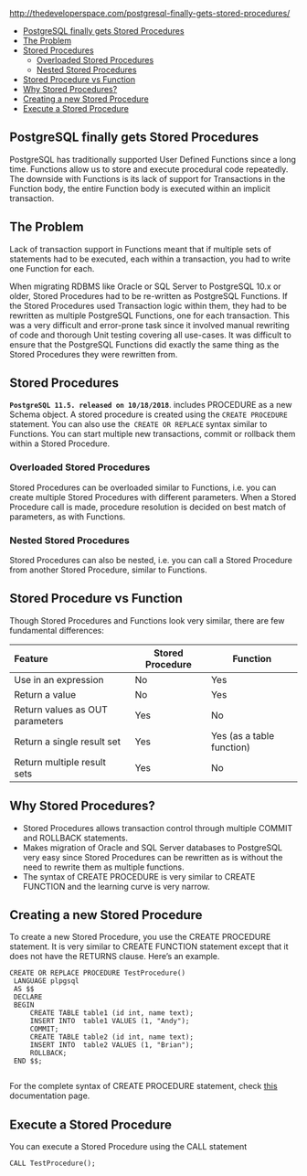 
http://thedeveloperspace.com/postgresql-finally-gets-stored-procedures/

- [PostgreSQL finally gets Stored Procedures](#postgresql-finally-gets-stored-procedures)
- [The Problem](#the-problem)
- [Stored Procedures](#stored-procedures)
  - [Overloaded Stored Procedures](#overloaded-stored-procedures)
  - [Nested Stored Procedures](#nested-stored-procedures)
- [Stored Procedure vs Function](#stored-procedure-vs-function)
- [Why Stored Procedures?](#why-stored-procedures)
- [Creating a new Stored Procedure](#creating-a-new-stored-procedure)
- [Execute a Stored Procedure](#execute-a-stored-procedure)

##  PostgreSQL finally gets Stored Procedures 
PostgreSQL has traditionally supported User Defined Functions since a long time. Functions allow us to store and execute procedural code repeatedly. The downside with Functions is its lack of support for Transactions in the Function body, the entire Function body is executed within an implicit transaction.

## The Problem
Lack of transaction support in Functions meant that if multiple sets of statements had to be executed, each within a transaction, you had to write one Function for each.

When migrating RDBMS like Oracle or SQL Server to PostgreSQL 10.x or older, Stored Procedures had to be re-written as PostgreSQL Functions. If the Stored Procedures used Transaction logic within them, they had to be rewritten as multiple PostgreSQL Functions, one for each transaction. This was a very difficult and error-prone task since it involved manual rewriting of code and thorough Unit testing covering all use-cases. It was difficult to ensure that the PostgreSQL Functions did exactly the same thing as the Stored Procedures they were rewritten from.

## Stored Procedures
__`PostgreSQL 11.5. released on 10/18/2018`__. includes PROCEDURE as a new Schema object. A stored procedure is created using the `CREATE PROCEDURE` statement. You can also use the` CREATE OR REPLACE` syntax similar to Functions. You can start multiple new transactions, commit or rollback them within a Stored Procedure.

### Overloaded Stored Procedures
Stored Procedures can be overloaded similar to Functions, i.e. you can create multiple Stored Procedures with different parameters. When a Stored Procedure call is made, procedure resolution is decided on best match of parameters, as with Functions.

### Nested Stored Procedures
Stored Procedures can also be nested, i.e. you can call a Stored Procedure from another Stored Procedure, similar to Functions.

## Stored Procedure vs Function
Though Stored Procedures and Functions look very similar, there are few fundamental differences:

| Feature |	Stored Procedure |	Function |
| :--------- | ------------- | ---------- |
Use in an expression | 	No | 	Yes | 
Return a value |	No |	Yes |
Return values as OUT parameters |	Yes |	No |
Return a single result set |	Yes |	Yes (as a table function) |
Return multiple result sets |	Yes |	No |

## Why Stored Procedures?

* Stored Procedures allows transaction control through multiple COMMIT and ROLLBACK statements.
 * Makes migration of Oracle and SQL Server databases to PostgreSQL very easy since Stored Procedures can be rewritten as is without the need to rewrite them as multiple functions.
 * The syntax of CREATE PROCEDURE is very similar to CREATE FUNCTION and the learning curve is very narrow.


## Creating a new Stored Procedure
To create a new Stored Procedure, you use the CREATE PROCEDURE statement. It is very similar to CREATE FUNCTION statement except that it does not have the RETURNS clause. Here’s an example.


```
CREATE OR REPLACE PROCEDURE TestProcedure() 
 LANGUAGE plpgsql 
 AS $$
 DECLARE
 BEGIN
     CREATE TABLE table1 (id int, name text);
     INSERT INTO  table1 VALUES (1, "Andy");
     COMMIT;
     CREATE TABLE table2 (id int, name text);
     INSERT INTO  table2 VALUES (1, "Brian");
     ROLLBACK;
 END $$; 
 
```

For the complete syntax of CREATE PROCEDURE statement, check [this](https://www.postgresql.org/docs/11/sql-createprocedure.html) documentation page.


## Execute a Stored Procedure

You can execute a Stored Procedure using the CALL statement
```
CALL TestProcedure();
```











